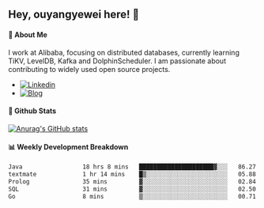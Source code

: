 ## Hey, ouyangyewei here! :wave:

#### :rocket: About Me
I work at Alibaba, focusing on distributed databases, currently learning TiKV, LevelDB, Kafka and DolphinScheduler. I am passionate about contributing to widely used open source projects.

- [![Linkedin](https://img.shields.io/badge/LinkedIn-ouyangyewei-blue)](https://www.linkedin.com/in/ouyangyewei/)
- [![Blog](https://img.shields.io/badge/Blog-yeweiouyang-orange)](https://blog.csdn.net/yeweiouyang)

#### :star2: Github Stats
[![Anurag's GitHub stats](https://github-readme-stats.vercel.app/api?username=ouyangyewei&show_icons=true&cache_seconds=3600&theme=tokyonight)](https://github.com/anuraghazra/github-readme-stats)

#### :bar_chart: Weekly Development Breakdown
<!--START_SECTION:waka-->

```txt
Java                 18 hrs 8 mins   █████████████████████▓░░░   86.27 %
textmate             1 hr 14 mins    █▒░░░░░░░░░░░░░░░░░░░░░░░   05.88 %
Prolog               35 mins         ▓░░░░░░░░░░░░░░░░░░░░░░░░   02.84 %
SQL                  31 mins         ▓░░░░░░░░░░░░░░░░░░░░░░░░   02.50 %
Go                   8 mins          ▒░░░░░░░░░░░░░░░░░░░░░░░░   00.71 %
```

<!--END_SECTION:waka-->

